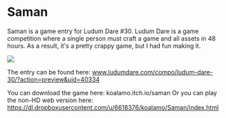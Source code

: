 Saman
=====

Saman is a game entry for Ludum Dare #30. Ludum Dare is a game competition where a single person must craft a game and all assets in 48 hours. As a result, it's a pretty crappy game, but I had fun making it.

<img src="http://i.imgur.com/LAClgdy.png">

The entry can be found here: www.ludumdare.com/compo/ludum-dare-30/?action=preview&uid=40334

You can download the game here: koalamo.itch.io/saman
Or you can play the non-HD web version here: https://dl.dropboxusercontent.com/u/6618376/koalamo/Saman/index.html
